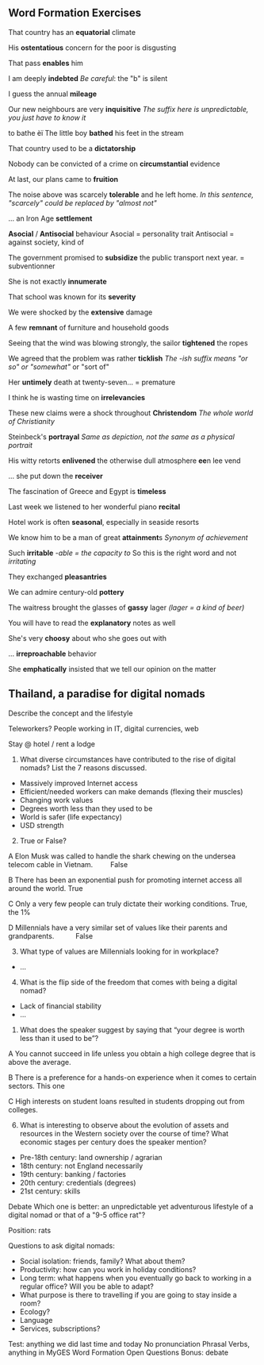 ## Word Formation Exercises

That country has an **equatorial** climate

His **ostentatious** concern for the poor is disgusting

That pass **enables** him

I am deeply **indebted**
*Be careful*: the "b" is silent

I guess the annual **mileage**

Our new neighbours are very **inquisitive**
*The suffix here is unpredictable, you just have to know it*

to bathe
èï
The little boy **bathed** his feet in the stream

That country used to be a **dictatorship**

Nobody can be convicted of a crime on **circumstantial** evidence

At last, our plans came to **fruition**

The noise above was scarcely **tolerable** and he left home.
*In this sentence, "scarcely" could be replaced by "almost not"*

... an Iron Age **settlement**

**Asocial** / **Antisocial** behaviour
Asocial = personality trait
Antisocial = against society, kind of

The government promised to **subsidize** the public transport next year.
= subventionner

She is not exactly **innumerate**

That school was known for its **severity**

We were shocked by the **extensive** damage

A few **remnant** of furniture and household goods

Seeing that the wind was blowing strongly, the sailor **tightened** the ropes

We agreed that the problem was rather **ticklish**
*The -ish suffix means "or so" or "somewhat"* or "sort of"

Her **untimely** death at twenty-seven...
= premature

I think he is wasting time on **irrelevancies**

These new claims were a shock throughout **Christendom**
*The whole world of Christianity*

Steinbeck's **portrayal**
*Same as depiction, not the same as a physical portrait*

His witty retorts **enlivened** the otherwise dull atmosphere
**ee**n lee vend

... she put down the **receiver**

The fascination of Greece and Egypt is **timeless**

Last week we listened to her wonderful piano **recital**

Hotel work is often **seasonal**, especially in seaside resorts

We know him to be a man of great **attainment**s
*Synonym of achievement*

Such **irritable**
*-able = the capacity to*
So this is the right word and not *irritating*

They exchanged **pleasantries**

We can admire century-old **pottery**

The waitress brought the glasses of **gassy** lager
*(lager = a kind of beer)*

You will have to read the **explanatory** notes as well

She's very **choosy** about who she goes out with

... **irreproachable** behavior

She **emphatically** insisted that we tell our opinion on the matter

## Thailand, a paradise for digital nomads

Describe the concept and the lifestyle

Teleworkers?
People working in IT, digital currencies, web

Stay @ hotel / rent a lodge

1. What diverse circumstances have contributed to the rise of digital nomads? List the 7 reasons discussed. 

- Massively improved Internet access
- Efficient/needed workers can make demands (flexing their muscles)
- Changing work values
- Degrees worth less than they used to be
- World is safer (life expectancy)
- USD strength

2. True or False?

A Elon Musk was called to handle the shark chewing on the undersea telecom cable in Vietnam.        
False

B There has been an exponential push for promoting internet access all around the world.
True

C Only a very few people can truly dictate their working conditions.
True, the 1%

D Millennials have a very similar set of values like their parents and grandparents.          
False

3. What type of values are Millennials looking for in workplace?

- ... 

4. What is the flip side of the freedom that comes with being a digital nomad? 

- Lack of financial stability
- ...

1. What does the speaker suggest by saying that “your degree is worth less than it used to be”?

A You cannot succeed in life unless you obtain a high college degree that is above the average. 

B There is a preference for a hands-on experience when it comes to certain sectors.
This one

C High interests on student loans resulted in students dropping out from colleges. 

6. What is interesting to observe about the evolution of assets and resources in the Western society over the course of time? What economic stages per century does the speaker mention?

- Pre-18th century: land ownership / agrarian
- 18th century: not England necessarily
- 19th century: banking / factories
- 20th century: credentials (degrees)
- 21st century: skills

Debate
Which one is better: an unpredictable yet adventurous lifestyle of a digital nomad or that of a "9-5 office rat"?

Position: rats

Questions to ask digital nomads:
- Social isolation: friends, family? What about them?
- Productivity: how can you work in holiday conditions?
- Long term: what happens when you eventually go back to working in a regular office? Will you be able to adapt?
- What purpose is there to travelling if you are going to stay inside a room?
- Ecology?
- Language
- Services, subscriptions?

Test: anything we did last time and today
No pronunciation
Phrasal Verbs, anything in MyGES
Word Formation
Open Questions
Bonus: debate